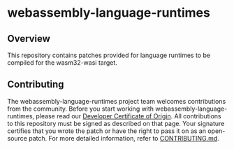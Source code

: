# webassembly-language-runtimes

## Overview

This repository contains patches provided for language runtimes to be
compiled for the wasm32-wasi target.

## Contributing

The webassembly-language-runtimes project team welcomes contributions from the community. Before you start working with webassembly-language-runtimes, please
read our [Developer Certificate of Origin](https://cla.vmware.com/dco). All contributions to this repository must be
signed as described on that page. Your signature certifies that you wrote the patch or have the right to pass it on
as an open-source patch. For more detailed information, refer to [CONTRIBUTING.md](CONTRIBUTING.md).
